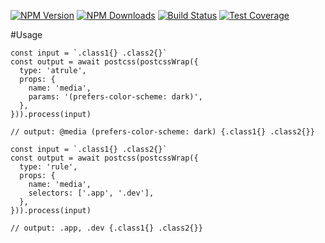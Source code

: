 [![NPM Version][npm-image]][npm-url]
[![NPM Downloads][downloads-image]][downloads-url]
[![Build Status][github-image]][github-url]
[![Test Coverage][coveralls-image]][coveralls-url]

#Usage
```
const input = `.class1{} .class2{}`
const output = await postcss(postcssWrap({
  type: 'atrule',
  props: {
    name: 'media',
    params: '(prefers-color-scheme: dark)',
  },
})).process(input)

// output: @media (prefers-color-scheme: dark) {.class1{} .class2{}}
```

```
const input = `.class1{} .class2{}`
const output = await postcss(postcssWrap({
  type: 'rule',
  props: {
    name: 'media',
    selectors: ['.app', '.dev'],
  },
})).process(input)

// output: .app, .dev {.class1{} .class2{}}
```

[npm-image]: https://img.shields.io/npm/v/@flemist/postcss-wrap.svg
[npm-url]: https://npmjs.org/package/@flemist/postcss-wrap
[downloads-image]: https://img.shields.io/npm/dm/@flemist/postcss-wrap.svg
[downloads-url]: https://npmjs.org/package/@flemist/postcss-wrap
[github-image]: https://github.com/NikolayMakhonin/postcss-wrap/actions/workflows/test.yml/badge.svg
[github-url]: https://github.com/NikolayMakhonin/postcss-wrap/actions
[coveralls-image]: https://coveralls.io/repos/github/NikolayMakhonin/postcss-wrap/badge.svg
[coveralls-url]: https://coveralls.io/github/NikolayMakhonin/postcss-wrap

